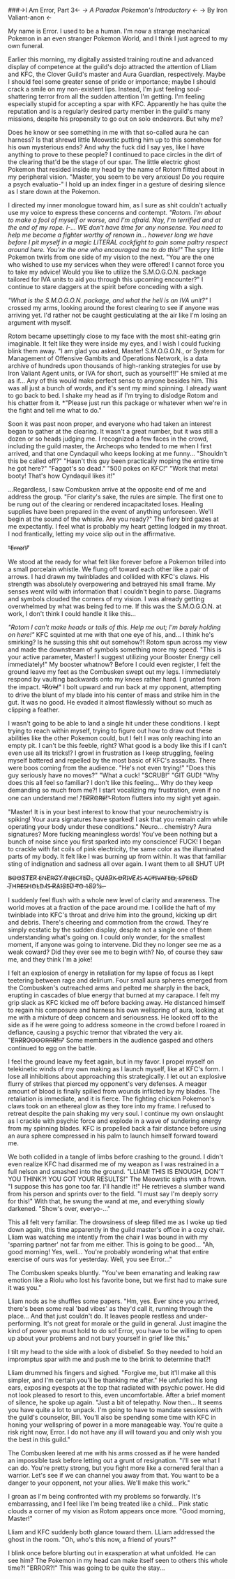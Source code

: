 ###->I Am Error, Part 3<-
*-> A Paradox Pokemon's Introductory <-*
-> By Iron Valiant-anon <-

My name is Error. I used to be a human. I'm now a strange mechanical Pokemon in an even stranger Pokemon World, and I think I just agreed to my own funeral.

Earlier this morning, my digitally assisted training routine and advanced display of competence at the guild's dojo attracted the attention of Lliam and KFC, the Clover Guild's master and Aura Guardian, respectively. Maybe I should feel some greater sense of pride or importance; maybe I should crack a smile on my non-existent lips. Instead, I'm just feeling soul-shattering terror from all the sudden attention I'm getting. I'm feeling especially stupid for accepting a spar with KFC. Apparently he has quite the reputation and is a regularly desired party member in the guild's many missions, despite his propensity to go out on solo endeavors. But why me?

Does he know or see something in me with that so-called aura he can harness? Is that shrewd little Meowstic putting him up to this somehow for his own mysterious ends? And why the fuck did I say yes, like I have anything to prove to these people? I continued to pace circles in the dirt of the clearing that'd be the stage of our spar. The little electric ghost Pokemon that resided inside my head by the name of Rotom flitted about in my peripheral vision. "Master, you seem to be very anxious! Do you require a psych evaluatio-" I hold up an index finger in a gesture of desiring silence as I stare down at the Pokemon.

I directed my inner monologue toward him, as I sure as shit couldn't actually use my voice to express these concerns and contempt. *"Rotom. I'm about to make a fool of myself or worse, and I'm afraid. Nay, I'm terrified and at the end of my rope. I-... WE don't have time for any nonsense. You need to help me become a fighter worthy of renown in... however long we have before I pit myself in a magic LITERAL cockfight to gain some paltry respect around here. You're the one who encouraged me to do this!"* The spry little Pokemon twirls from one side of my vision to the next. "You are the one who wished to use my services when they were offered! I cannot force you to take my advice! Would you like to utilize the S.M.O.G.O.N. package tailored for IVA units to aid you through this upcoming encounter?" I continue to stare daggers at the spirit before conceding with a sigh.

*"What is the S.M.O.G.O.N. package, and what the hell is an IVA unit?"* I crossed my arms, looking around the forest clearing to see if anyone was arriving yet. I'd rather not be caught gesticulating at the air like I'm losing an argument with myself.

Rotom became upsettingly close to my face with the most shit-eating grin imaginable. It felt like they were inside my eyes, and I wish I could fucking blink them away. "I am glad you asked, Master! S.M.O.G.O.N., or System for Management of Offensive Gambits and Operations Network, is a data archive of hundreds upon thousands of high-ranking strategies for use by Iron Valiant Agent units, or IVA for short, such as yourself!!" He smiled at me as if... Any of this would make perfect sense to anyone besides him. This was all just a bunch of words, and it's sent my mind spinning. I already want to go back to bed. I shake my head as if I'm trying to dislodge Rotom and his chatter from it. *"Please just run this package or whatever when we're in the fight and tell me what to do."

Soon it was past noon proper, and everyone who had taken an interest began to gather at the clearing. It wasn't a great number, but it was still a dozen or so heads judging me. I recognized a few faces in the crowd, including the guild master, the Archeops who tended to me when I first arrived, and that one Cyndaquil who keeps looking at me funny... "Shouldn't this be called off?" "Hasn't this guy been practically moping the entire time he got here?" "Faggot's so dead." "500 pokes on KFC!" "Work that metal booty! That's how Cyndaquil likes it!"

...Regardless, I saw Combusken arrive at the opposite end of me and address the group. "For clarity's sake, the rules are simple. The first one to be rung out of the clearing or rendered incapacitated loses. Healing supplies have been prepared in the event of anything unforeseen. We'll begin at the sound of the whistle. Are you ready?" The fiery bird gazes at me expectantly. I feel what is probably my heart getting lodged in my throat. I nod frantically, letting my voice slip out in the affirmative.

"̶E̵r̴r̴o̸r̸!̵"̸

We stood at the ready for what felt like forever before a Pokemon trilled into a small porcelain whistle. We flung off toward each other like a pair of arrows. I had drawn my twinblades and collided with KFC's claws. His strength was absolutely overpowering and betrayed his small frame. My senses went wild with information that I couldn't begin to parse. Diagrams and symbols clouded the corners of my vision. I was already getting overwhelmed by what was being fed to me. If this was the S.M.O.G.O.N. at work, I don't think I could handle it like this...

*"Rotom I can't make heads or tails of this. Help me out; I'm barely holding on here!"* KFC squinted at me with that one eye of his, and... I think he's smirking? Is he sussing this shit out somehow?! Rotom spun across my view and made the downstream of symbols something more my speed. "This is your active parameter, Master! I suggest utilizing your Booster Energy cell immediately!" My booster whatnow? Before I could even register, I felt the ground leave my feet as the Combusken swept out my legs. I immediately respond by vaulting backwards onto my knees rather hard. I grunted from the impact. "̶R̸r̸r̷h̶!̷" I bolt upward and run back at my opponent, attempting to drive the blunt of my blade into his center of mass and strike him in the gut. It was no good. He evaded it almost flawlessly without so much as clipping a feather.

I wasn't going to be able to land a single hit under these conditions. I kept trying to reach within myself, trying to figure out how to draw out these abilities like the other Pokemon could, but I felt I was only reaching into an empty pit. I can't be this feeble, right? What good is a body like this if I can't even use all its tricks!? I growl in frustration as I keep struggling, feeling myself battered and repelled by the most basic of KFC's assaults. There were boos coming from the audience. "He's not even trying!" "Does this guy seriously have no moves?" "What a cuck! "SCRUB!" "GIT GUD! "Why does this all feel so familiar? I don't like this feeling... Why do they keep demanding so much from me?! I start vocalizing my frustration, even if no one can understand me! "̷E̵R̸R̸O̴R̵!̵!̷!̸"̴ Rotom flutters into my sight yet again.

"Master! It is in your best interest to know that your neurochemistry is spiking! Your aura signatures have sparked! I ask that you remain calm while operating your body under these conditions." Neuro... chemistry? Aura signatures? More fucking meaningless words! You've been nothing but a bunch of noise since you first sparked into my conscience! FUCK! I began to crackle with fat coils of pink electricity, the same color as the illuminated parts of my body. It felt like I was burning up from within. It was that familiar sting of indignation and sadness all over again. I want them to all SHUT UP!

B̶O̴O̵S̸T̸E̸R̸ ̴E̴N̵E̸R̴G̸Y̸ ̵I̸N̵J̶E̵C̴T̴E̵D̸.̴, Q̵U̷A̷R̷K̴ ̵D̶R̸I̴V̵E̸ ̴I̷S̵ ̶A̵C̶T̶I̴V̶A̴T̴E̴D̶,̷ ̶S̴P̷E̵E̴D̸ ̷ ̴T̷H̴R̶E̴S̴H̵O̵L̴D̵ ̴I̸S̶ ̵R̸A̷I̵S̷E̴D̸ ̵T̶O̵ ̴1̴5̸0̷%̷.̶

I suddenly feel flush with a whole new level of clarity and awareness. The world moves at a fraction of the pace around me. I collide the haft of my twinblade into KFC's throat and drive him into the ground, kicking up dirt and debris. There's cheering and commotion from the crowd. They're simply ecstatic by the sudden display, despite not a single one of them understanding what's going on. I could only wonder, for the smallest moment, if anyone was going to intervene. Did they no longer see me as a weak coward? Did they ever see me to begin with? No, of course they saw me, and they think I'm a joke!

I felt an explosion of energy in retaliation for my lapse of focus as I kept teetering between rage and delirium. Four small aura spheres emerged from the Combusken's outreached arms and pelted me sharply in the back, erupting in cascades of blue energy that burned at my carapace. I felt my grip slack as KFC kicked me off before backing away. He distanced himself to regain his composure and harness his own wellspring of aura, looking at me with a mixture of deep concern and seriousness. He looked off to the side as if he were going to address someone in the crowd before I roared in defiance, causing a psychic tremor that vibrated the very air. "E̸R̶R̷R̷O̷O̴O̵O̴R̶R̶R̸!̸!̶!̴"̸ Some members in the audience gasped and others continued to egg on the battle.

I feel the ground leave my feet again, but in my favor. I propel myself on telekinetic winds of my own making as I launch myself, like at KFC's form. I lose all inhibitions about approaching this strategically. I let out an explosive flurry of strikes that pierced my opponent's very defenses. A meager amount of blood is finally spilled from wounds inflicted by my blades. The retaliation is immediate, and it is fierce. The fighting chicken Pokemon's claws took on an ethereal glow as they tore into my frame. I refused to retreat despite the pain shaking my very soul. I continue my own onslaught as I crackle with psychic force and explode in a wave of sundering energy from my spinning blades. KFC is propelled back a fair distance before using an aura sphere compressed in his palm to launch himself forward toward me.

We both collided in a tangle of limbs before crashing to the ground. I didn't even realize KFC had disarmed me of my weapon as I was restrained in a full nelson and smashed into the ground. "LLIAM! THIS IS ENOUGH, DON'T YOU THINK?! YOU GOT YOUR RESULTS!" The Meowstic sighs with a frown. "I suppose this has gone too far. I'll handle it!" He retrieves a slumber wand from his person and sprints over to the field. "I must say I'm deeply sorry for this!" With that, he swung the wand at me, and everything slowly darkened. "Show's over, everyo-..."

This all felt very familiar. The drowsiness of sleep filled me as I woke up tied down again, this time apparently in the guild master's office in a cozy chair. Lliam was watching me intently from the chair I was bound in with my 'sparring partner' not far from me either. This is going to be good... "Ah, good morning! Yes, well... You're probably wondering what that entire exercise of ours was for yesterday. Well, you see Error..."

The Combusken speaks bluntly. "You've been emanating and leaking raw emotion like a Riolu who lost his favorite bone, but we first had to make sure it was you."

Lliam nods as he shuffles some papers. "Hm, yes. Ever since you arrived, there's been some real 'bad vibes' as they'd call it, running through the place... And that just couldn't do. It leaves people restless and under-performing. It's not great for morale or the guild in general. Just imagine the kind of power you must hold to do so! Error, you have to be willing to open up about your problems and not bury yourself in grief like this."

I tilt my head to the side with a look of disbelief. So they needed to hold an impromptus spar with me and push me to the brink to determine that?!

Lliam drummed his fingers and sighed. "Forgive me, but it'll make all this simpler, and I'm certain you'll be thanking me after." He unfurled his long ears, exposing eyespots at the top that radiated with psychic power. He did not look pleased to resort to this, even uncomfortable. After a brief moment of silence, he spoke up again. "Just a bit of telepathy. Now then... It seems you have quite a lot to unpack. I'm going to have to mandate sessions with the guild's counselor, Bill. You'll also be spending some time with KFC in honing your wellspring of power in a more manageable way. You're quite a risk right now, Error. I do not have any ill will toward you and only wish you the best in this guild."

The Combusken leered at me with his arms crossed as if he were handed an impossible task before letting out a grunt of resignation. "I'll see what I can do. You're pretty strong, but you fight more like a cornered feral than a warrior. Let's see if we can channel you away from that. You want to be a danger to your opponent, not your allies. We'll make this work."

I groan as I'm being confronted with my problems so forwardly. It's embarrassing, and I feel like I'm being treated like a child... Pink static clouds a corner of my vision as Rotom appears once more. "Good morning, Master!"

Lliam and KFC suddenly both glance toward them. LLiam addressed the ghost in the room. "Oh, who's this now, a friend of yours?"

I blink once before blurting out in exasperation at what unfolded. He can see him? The Pokemon in my head can make itself seen to others this whole time?! "ERROR?!" This was going to be quite the stay...